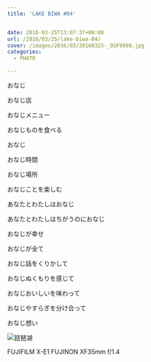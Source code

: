 ```yaml
---
title: 'LAKE BIWA #84'


date: 2016-03-25T13:07:37+00:00
url: /2016/03/25/lake-biwa-84/
cover: /images/2016/03/20160325-_DSF9998.jpg
categories:
  - PHOTO

---
```

<!--more-->
おなじ

おなじ店

おなじメニュー

おなじものを食べる

おなじ

おなじ時間

おなじ場所

おなじことを楽しむ

あなたとわたしはおなじ

あなたとわたしはちがうのにおなじ

おなじが幸せ

おなじが全て

おなじ話をくりかして

おなじぬくもりを感じて

おなじおいしいを味わって

おなじやすらぎを分け合って

おなじ想い

![琵琶湖](/images/2016/03/20160325-_DSF9991.jpg "琵琶湖")

FUJIFILM X-E1 FUJINON XF35mm f/1.4
